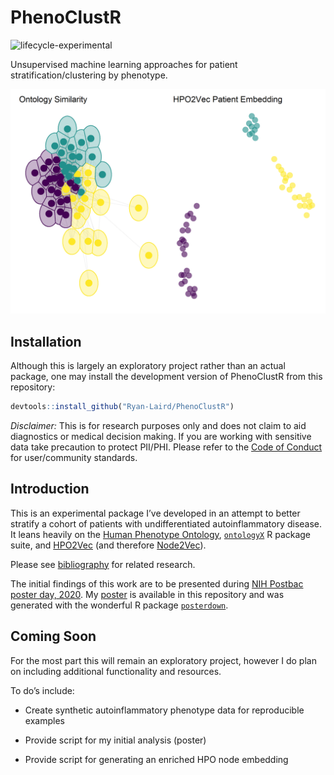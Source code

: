 
<!-- README.md is generated from README.Rmd. Please edit that file -->

# PhenoClustR

<!-- badges: start -->

![lifecycle-experimental](https://img.shields.io/badge/lifecycle-experimental-orange.svg)
<!-- badges: end -->

Unsupervised machine learning approaches for patient
stratification/clustering by phenotype.

![Example Clusters](figures/onto_emb_cluster.png)

## Installation

Although this is largely an exploratory project rather than an actual
package, one may install the development version of PhenoClustR from
this repository:

``` r
devtools::install_github("Ryan-Laird/PhenoClustR")
```

*Disclaimer:* This is for research purposes only and does not claim to
aid diagnostics or medical decision making. If you are working with
sensitive data take precaution to protect PII/PHI. Please refer to the
[Code of Conduct](CODE_OF_CONDUCT.md) for user/community standards.

## Introduction

This is an experimental package I’ve developed in an attempt to better
stratify a cohort of patients with undifferentiated autoinflammatory
disease. It leans heavily on the [Human Phenotype
Ontology](https://hpo.jax.org/app/),
[`ontologyX`](https://cran.r-project.org/web/packages/ontologyIndex/vignettes/intro-to-ontologyX.html)
R package suite, and [HPO2Vec](https://github.com/shenfc/HPO2Vec) (and
therefore [Node2Vec](https://github.com/aditya-grover/node2vec)).

Please see [bibliography](bibliography/) for related research.

The initial findings of this work are to be presented during [NIH
Postbac poster
day, 2020](https://www.training.nih.gov/postbac_poster_day). My
[poster](poster/poster.pdf) is available in this repository and was
generated with the wonderful R package
[`posterdown`](https://github.com/brentthorne/posterdown).

## Coming Soon

For the most part this will remain an exploratory project, however I do
plan on including additional functionality and resources.

To do’s include:

  - Create synthetic autoinflammatory phenotype data for reproducible
    examples

  - Provide script for my initial analysis (poster)

  - Provide script for generating an enriched HPO node embedding
